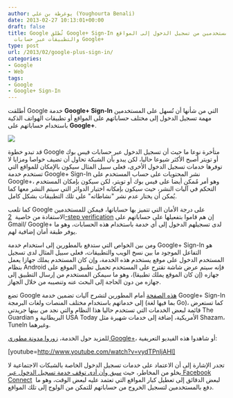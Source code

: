 ```yaml
---
author: يوغرطة بن علي (Youghourta Benali)
date: 2013-02-27 10:13:01+00:00
draft: false
title: Google تُطلق Google+ Sign-In لتمكين المستخدمين من تسجيل الدخول إلى المواقع
  والتطبيقات عبر حسابات Google+
type: post
url: /2013/02/google-plus-sign-in/
categories:
- Google
- Web
tags:
- Google
- Google+ Sign-In
---
```


أطلقت Google خدمة **Google+ Sign-In** التي من شأنها أن تُسهل على المستخدمين مهمة تسجيل الدخول إلى مختلف حساباتهم على المواقع أو تطبيقات الهواتف الذكية باستخدام حساباتهم على **Google+**.




![](https://developers.google.com/+/images/hero1.jpg)





قد تبدو خطوة Google متأخرة نوعا ما حيث أن تسجيل الدخول عبر حسابات فيس بوك أو تويتر أصبح الأكثر شيوعا حاليا، لكن يبدو بأن الشبكة تحاول أن تضيف خواصا ومزايا لا توفرها خدمات تسجيل الدخول الأخرى، فعلى سبيل المثال سيكون بالإمكان للمواقع التي تستخدم خدمة Google+ Sign-In نشر المحتويات على حساب المستخدم على Google+، وهو أمر مُمكن أيضا على فيس بوك أو تويتر، لكن سيكون بإمكان المستخدم التحكم في آليات النشر، حيث سيكون بإمكانه اختيار الدوائر التي سيتم النشر معها كما يُمكن أن يختار عدم نشر "نشاطاته" على تلك التطبيقات بشكل كامل.




كما تلعب Google على درجة الأمان التي تتميز بها حساباتها، فيمكن للمستخدمين الاستفادة من خاصية  [2-step verification](http://support.google.com/accounts/bin/answer.py?hl=en&answer=180744) إن هم قاموا بتفعيلها على حساباتهم على Gmail/ Google+ لدى تسجيلهم الدخول إلى أي خدمة باستخدام هذه الحسابات، وهو ما يوفر طبقة أمان إضافية لهم.




ومن بين الخواص التي ستدفع بالمطورين إلى استخدام خدمة Google+ Sign-In هو التفاعل الموجود ما بين نسخ الويب والتطبيقات، فعلى سبيل المثال لدى تسجيل المستخدم الدخول على موقع يستخدم هذه الخدمة، وإن كان المستخدم يملك جهازا يعمل بنظام Android فإنه سيتم عرض شاشة تقترح على المستخدم تحميل تطبيق الموقع على جهازه (إن كان الموقع يملك تطبيقا)، وهو ما سيمكن المستخدم من إرسال التطبيق إلى جهازه من دون الحاجة إلى البحث عنه وتنصيبه من خلال الجهاز.




تضع Google [هذه الصفحة](https://developers.google.com/+/) أمام المطورين لتشرح آليات تضمين خدمة Google+ Sign-In إلى خدماتهم باستخدام مختلف المنصات ولغات البرمجة (بما فيها لغة Go)، كما تستعرض قائمة لبعض الخدمات التي تستخدم حاليا هذا النظام والتي نجد من بينها جريدتي The Guardian البريطانية و USA Today الأمريكية، إضافة إلى خدمات شهيرة مثل Shazam، TuneIn وغيرهما.




للمزيد حول الخدمة، [زوروا مدونة مطوري Google+](http://googleplusplatform.blogspot.com/2013/02/google-plus-sign-in.html)، أو شاهدوا هذه الفيديو التعريفية:




[youtube=http://www.youtube.com/watch?v=vydTPnIjAHI]




تجدر الإشارة إلى أن الاعتماد على خدمات تسجيل الدخول الخاصة بالشبكات الاجتماعية لا يخلو من المخاطر، حيث [سبق وأن أدى توقف خدمة تسجيل الدخول عبر Facebook Connect](https://www.it-scoop.com/2013/02/facebook-connect-glitch/)  لبعض الدقائق إلى تعطيل كبار المواقع التي تعتمد عليه لبعض الوقت، وهو ما دفع بالمستخدمين لتسجيل الخروج من حساباتهم للتمكن من الولوج إلى تلك المواقع.
